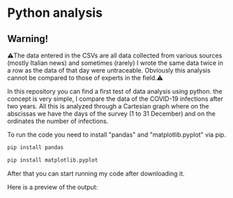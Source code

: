 # Python analysis
## Warning!
⚠️The data entered in the CSVs are all data collected from various sources (mostly Italian news) and sometimes (rarely) I wrote the same data twice in a row as the data of that day were untraceable. Obviously this analysis cannot be compared to those of experts in the field.⚠️

In this repository you can find a first test of data analysis using python. the concept is very simple, I compare the data of the COVID-19 infections after two years. All this is analyzed through a Cartesian graph where on the abscissas we have the days of the survey (1 to 31 December) and on the ordinates the number of infections.

To run the code you need to install "pandas" and "matplotlib.pyplot" via pip.
```bash
pip install pandas
```

```bash
pip install matplotlib.pyplot
```

After that you can start running my code after downloading it.

Here is a preview of the output:

